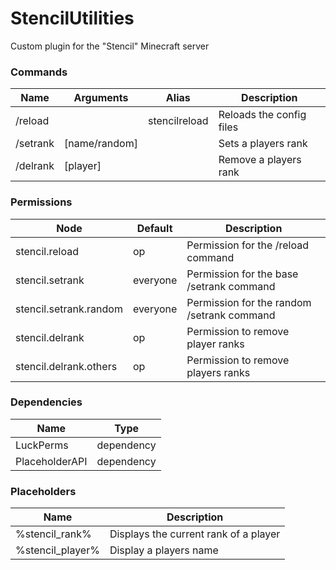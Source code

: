 # StencilUtilities

Custom plugin for the "Stencil" Minecraft server

### Commands

| Name     | Arguments     | Alias         | Description              |
| -------- | ------------- | ------------- | ------------------------ |
| /reload  |               | stencilreload | Reloads the config files |
| /setrank | [name/random] |               | Sets a players rank      |
| /delrank | [player]      |               | Remove a players rank    |


### Permissions

| Node                    | Default  | Description                                |
|-------------------------|----------|--------------------------------------------|
| stencil.reload          | op       | Permission for the /reload command         |
| stencil.setrank         | everyone | Permission for the base /setrank command   |
| stencil.setrank.random  | everyone | Permission for the random /setrank command |
| stencil.delrank         | op       | Permission to remove player ranks          |
 | stencil.delrank.others   | op       | Permission to remove players ranks         |

### Dependencies
| Name           | Type       |
| -------------- | ---------- |
| LuckPerms      | dependency | 
| PlaceholderAPI | dependency |

### Placeholders

| Name              | Description                           |
|-------------------| ------------------------------------- |
| %stencil_rank%    | Displays the current rank of a player |
| %stencil_player%  | Display a players name                |

